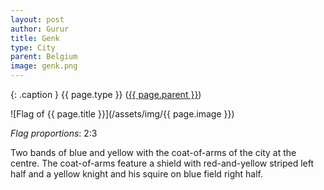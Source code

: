 ```yaml
---
layout: post
author: Gurur
title: Genk
type: City
parent: Belgium
image: genk.png
---
```

{: .caption }
{{ page.type }} ([{{ page.parent }}](/2019/03/14/belgium.html))

![Flag of {{ page.title }}](/assets/img/{{ page.image }})

*Flag proportions*: 2:3

Two bands of blue and yellow with the coat-of-arms of the city at the centre. The coat-of-arms feature a shield with red-and-yellow striped left half and a yellow knight and his squire on blue field right half.